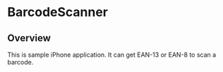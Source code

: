 # BarcodeScanner

## Overview

This is sample iPhone application.
It can get EAN-13 or EAN-8 to scan a barcode.
